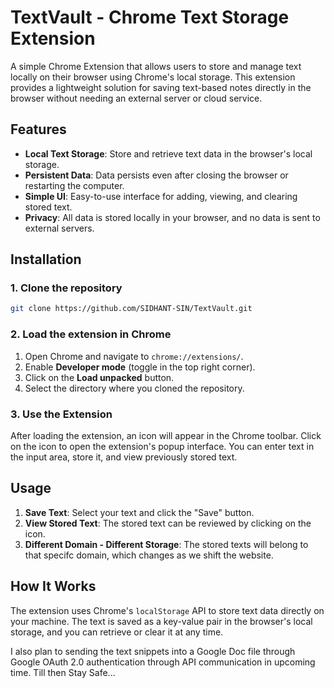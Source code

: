 # TextVault - Chrome Text Storage Extension

A simple Chrome Extension that allows users to store and manage text locally on their browser using Chrome's local storage. This extension provides a lightweight solution for saving text-based notes directly in the browser without needing an external server or cloud service.

## Features

- **Local Text Storage**: Store and retrieve text data in the browser's local storage.
- **Persistent Data**: Data persists even after closing the browser or restarting the computer.
- **Simple UI**: Easy-to-use interface for adding, viewing, and clearing stored text.
- **Privacy**: All data is stored locally in your browser, and no data is sent to external servers.

## Installation

### 1. Clone the repository

```bash
git clone https://github.com/SIDHANT-SIN/TextVault.git
```
### 2. Load the extension in Chrome

1. Open Chrome and navigate to `chrome://extensions/`.
2. Enable **Developer mode** (toggle in the top right corner).
3. Click on the **Load unpacked** button.
4. Select the directory where you cloned the repository.

### 3. Use the Extension

After loading the extension, an icon will appear in the Chrome toolbar. Click on the icon to open the extension's popup interface. You can enter text in the input area, store it, and view previously stored text.

## Usage

1. **Save Text**: Select your text and click the "Save" button.
2. **View Stored Text**: The stored text can be reviewed by clicking on the icon.
3. **Different Domain - Different Storage**: The stored texts will belong to that specifc domain, which changes as we shift the website.

## How It Works

The extension uses Chrome's `localStorage` API to store text data directly on your machine. The text is saved as a key-value pair in the browser's local storage, and you can retrieve or clear it at any time.

I also plan to sending the text snippets into a Google Doc file through Google OAuth 2.0 authentication through API communication in upcoming time.
Till then Stay Safe...
